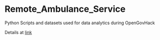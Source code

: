 # Remote_Ambulance_Service
Python Scripts and datasets used for data analytics during OpenGovHack 

Details at 
<a href="https://medium.com/@srinjoysantra/my-first-hackathon-ff581c079b05">link</a>
